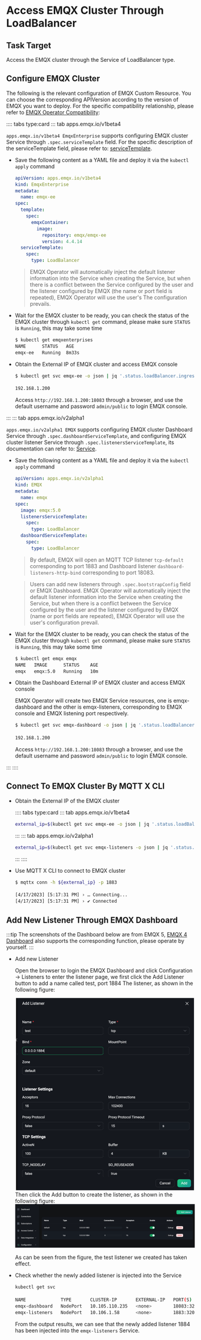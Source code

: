 # Access EMQX Cluster Through LoadBalancer

## Task Target

Access the EMQX cluster through the Service of LoadBalancer type.

## Configure EMQX Cluster

The following is the relevant configuration of EMQX Custom Resource. You can choose the corresponding APIVersion according to the version of EMQX you want to deploy. For the specific compatibility relationship, please refer to [EMQX Operator Compatibility](../README.md):

:::: tabs type:card
::: tab apps.emqx.io/v1beta4

`apps.emqx.io/v1beta4 EmqxEnterprise` supports configuring EMQX cluster Service through `.spec.serviceTemplate` field. For the specific description of the serviceTemplate field, please refer to: [serviceTemplate](../reference/v1beta4-reference.md#servicetemplate).

+ Save the following content as a YAML file and deploy it via the `kubectl apply` command

  ```yaml
  apiVersion: apps.emqx.io/v1beta4
  kind: EmqxEnterprise
  metadata:
    name: emqx-ee
  spec:
    template:
      spec:
        emqxContainer:
          image:
            repository: emqx/emqx-ee
            version: 4.4.14
    serviceTemplate:
      spec:
        type: LoadBalancer
  ```

  > EMQX Operator will automatically inject the default listener information into the Service when creating the Service, but when there is a conflict between the Service configured by the user and the listener configured by EMQX (the name or port field is repeated), EMQX Operator will use the user's The configuration prevails.

+ Wait for the EMQX cluster to be ready, you can check the status of the EMQX cluster through `kubectl get` command, please make sure `STATUS` is `Running`, this may take some time

  ```bash
  $ kubectl get emqxenterprises
  NAME      STATUS   AGE
  emqx-ee   Running  8m33s
  ```

+ Obtain the External IP of EMQX cluster and access EMQX console

  ```bash
  $ kubectl get svc emqx-ee -o json | jq '.status.loadBalancer.ingress[0].ip'

  192.168.1.200
  ```
  Access `http://192.168.1.200:18083` through a browser, and use the default username and password `admin/public` to login EMQX console.

:::
::: tab apps.emqx.io/v2alpha1

`apps.emqx.io/v2alpha1 EMQX` supports configuring EMQX cluster Dashboard Service through `.spec.dashboardServiceTemplate`, and configuring EMQX cluster listener Service through `.spec.listenersServiceTemplate`, its documentation can refer to: [Service](../reference/v2alpha1-reference.md#emqxspec).

+ Save the following content as a YAML file and deploy it via the `kubectl apply` command

  ```yaml
  apiVersion: apps.emqx.io/v2alpha1
  kind: EMQX
  metadata:
    name: emqx
  spec:
    image: emqx:5.0
    listenersServiceTemplate:
      spec:
        type: LoadBalancer
    dashboardServiceTemplate:
      spec:
        type: LoadBalancer
   ```

  > By default, EMQX will open an MQTT TCP listener `tcp-default` corresponding to port 1883 and Dashboard listener `dashboard-listeners-http-bind` corresponding to port 18083.

  > Users can add new listeners through `.spec.bootstrapConfig` field or EMQX Dashboard. EMQX Operator will automatically inject the default listener information into the Service when creating the Service, but when there is a conflict between the Service configured by the user and the listener configured by EMQX (name or port fields are repeated), EMQX Operator will use the user's configuration prevail.

+ Wait for the EMQX cluster to be ready, you can check the status of the EMQX cluster through `kubectl get` command, please make sure `STATUS` is `Running`, this may take some time

  ```bash
  $ kubectl get emqx emqx
  NAME   IMAGE      STATUS    AGE
  emqx   emqx:5.0   Running   10m
  ```
+ Obtain the Dashboard External IP of EMQX cluster and access EMQX console

  EMQX Operator will create two EMQX Service resources, one is emqx-dashboard and the other is emqx-listeners, corresponding to EMQX console and EMQX listening port respectively.

  ```bash
  $ kubectl get svc emqx-dashboard -o json | jq '.status.loadBalancer.ingress[0].ip'

  192.168.1.200
  ```

  Access `http://192.168.1.200:18083` through a browser, and use the default username and password `admin/public` to login EMQX console.

:::
::::

## Connect To EMQX Cluster By MQTT X CLI

+ Obtain the External IP of the EMQX cluster

  :::: tabs type:card
  ::: tab apps.emqx.io/v1beta4
  ```bash
  external_ip=$(kubectl get svc emqx-ee -o json | jq '.status.loadBalancer.ingress[0].ip')
  ```
  :::
  ::: tab apps.emqx.io/v2alpha1

  ```bash
  external_ip=$(kubectl get svc emqx-listeners -o json | jq '.status.loadBalancer.ingress[0].ip')
  ```
  :::
  ::::

+ Use MQTT X CLI to connect to EMQX cluster

  ```bash
  $ mqttx conn -h ${external_ip} -p 1883

  [4/17/2023] [5:17:31 PM] › … Connecting...
  [4/17/2023] [5:17:31 PM] › ✔ Connected
  ```

## Add New Listener Through EMQX Dashboard

:::tip
The screenshots of the Dashboard below are from EMQX 5, [EMQX 4 Dashboard](https://docs.emqx.com/en/enterprise/v4.4/getting-started/dashboard-ee.html#dashboard) also supports the corresponding function, please operate by yourself.
:::

+ Add new Listener

  Open the browser to login the EMQX Dashboard and click Configuration → Listeners to enter the listener page, we first click the Add Listener button to add a name called test, port 1884 The listener, as shown in the following figure:

  <div style="text-align:center">
  <img src="./assets/configure-service/emqx-add-listener.png" style="zoom: 50%;" />
  </div>
  Then click the Add button to create the listener, as shown in the following figure:

  <img src="./assets/configure-service/emqx-listeners.png" style="zoom:50%;" />

  As can be seen from the figure, the test listener we created has taken effect.

+ Check whether the newly added listener is injected into the Service

  ```bash
  kubectl get svc

  NAME             TYPE       CLUSTER-IP       EXTERNAL-IP   PORT(S)                                         AGE
  emqx-dashboard   NodePort   10.105.110.235   <none>        18083:32012/TCP                                 13m
  emqx-listeners   NodePort   10.106.1.58      <none>        1883:32010/TCP,1884:30763/TCP                   12m
  ```

  From the output results, we can see that the newly added listener 1884 has been injected into the `emqx-listeners` Service.
